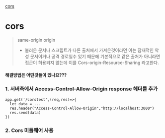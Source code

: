 [cors](#cors)

# cors

> same-origin origin
>
> - 불러온 문서나 스크립트가 다른 출처에서 가져온것이라면 이는 잠재적인 악성 문서이거나 공격 경로일수 있기 때문에 기본적으로 같은 출처가 아니라면 접근이 허용되지 않는데 이를 Cors-origin-Resource-Sharing 라고한다.

#### 해결방법은 어떤것들이 있나요???

### 1. 서버측에서 Access-Control-Allow-Origin response 헤더를 추가

```
app.get('/corstest',(req,res)=>{
  let data = ...
  res.header("Access-Control-Allow-Origin","http://localhost:3000")
  res.send(data)
})
```

### 2. Cors 미들웨어 사용
